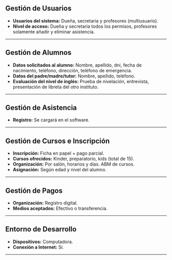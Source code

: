 
## Gestión de Usuarios

- **Usuarios del sistema:** Dueña, secretaria y profesores (multiusuario).
- **Nivel de acceso:** Dueña y secretaria todos los permisos, profesores solamente añadir y eliminar asistencia.

---

## Gestión de Alumnos

- **Datos solicitados al alumno:** Nombre, apellido, dni, fecha de nacimiento, teléfono, dirección, teléfono de emergencia.
- **Datos del padre/madre/tutor:** Nombre, apellido, teléfono.
- **Evaluación del nivel de inglés:** Prueba de nivelación, entrevista, presentación de libreta del otro instituto.

---

## Gestión de Asistencia

- **Registro:** Se cargará en el software.

---

## Gestión de Cursos e Inscripción

- **Inscripción:** Ficha en papel + pago parcial.
- **Cursos ofrecidos:** Kinder, preparatorio, kids (total de 15).
- **Organización:** Por salón, horarios y días. ABM de cursos.
- **Asignación:** Según edad y nivel del alumno.

---

## Gestión de Pagos

- **Organización:** Registro digital.
- **Medios aceptados:** Efectivo o transferencia.

---

## Entorno de Desarrollo

- **Dispositivos:** Computadora.
- **Conexión a Internet:** Sí.

---


